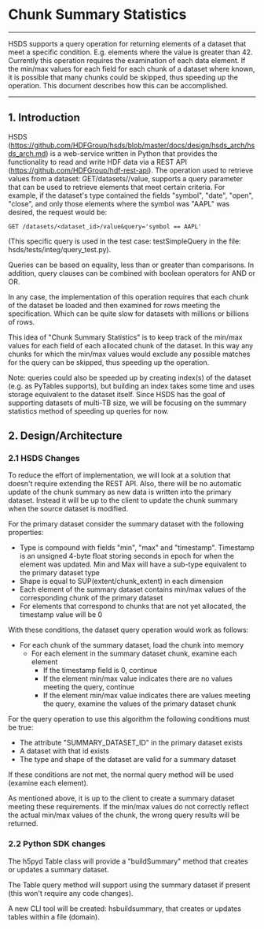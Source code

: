 # Chunk Summary Statistics

------

HSDS supports a query operation for returning elements of a dataset that meet a specific condition.  E.g. elements where the value is greater than 42.  Currently this operation requires the examination of each data element.   If the min/max values for each field for each chunk of a dataset where known, it is possible that many chunks could be skipped, thus speeding up the operation.  This document describes how this can be accomplished.

------

## 1. Introduction

HSDS (https://github.com/HDFGroup/hsds/blob/master/docs/design/hsds_arch/hsds_arch.md) is a web-service written in Python that provides the functionality to read and write HDF data via a REST API (https://github.com/HDFGroup/hdf-rest-api).  The operation used to retrieve values from a dataset: GET/datasets/<id>/value, supports a query parameter that can be used to retrieve elements that meet certain criteria.  For example, if the dataset's type contained the fields "symbol", "date", "open", "close", and only those elements where the symbol was "AAPL" was desired, the request would be:

```
GET /datasets/<dataset_id>/value&query='symbol == AAPL'
```

(This specific query is used in the test case: testSimpleQuery in the file: hsds/tests/integ/query_test.py).

Queries can be based on equality, less than or greater than comparisons.  In addition, query clauses can be combined with boolean operators for AND or OR.  

In any case, the implementation of this operation requires that each chunk of the dataset be loaded and then examined for rows meeting the specification.  Which can be quite slow for datasets with millions or billions of rows.  

This idea of "Chunk Summary Statistics" is to keep track of the min/max values for each field of each allocated chunk of the dataset.  In this way any chunks for which the min/max values would exclude any possible matches for the query can be skipped, thus speeding up the operation.

Note: queries could also be speeded up by creating index(s) of the dataset (e.g. as PyTables supports), but building an index takes some time and uses storage equivalent to the dataset itself.  Since HSDS has the goal of supporting datasets of multi-TB size, we will be focusing on the summary statistics method of speeding up queries for now.

## 2. Design/Architecture

### 2.1 HSDS Changes

To reduce the effort of implementation, we will look at a solution that doesn't require extending the REST API.  Also, there will be no automatic update of the chunk summary as new data is written into the primary dataset.  Instead it will be up to the client to update the chunk summary when the source dataset is modified.

For the primary dataset consider the summary dataset with the following properties:

- Type is compound with fields "min",  "max" and "timestamp".  Timestamp is an unsigned 4-byte float storing seconds in epoch for when the element was updated.  Min and Max will have a sub-type equivalent to the primary dataset type
- Shape is equal to SUP(extent/chunk_extent) in each dimension
- Each element of the summary dataset contains min/max values of the corresponding chunk of the primary dataset
- For elements that correspond to chunks that are not yet allocated, the timestamp value will be 0



With these conditions, the dataset query operation would work as follows:

- For each chunk of the summary dataset, load the chunk into memory
  - For each element in the summary dataset chunk, examine each element
    - If the timestamp field is 0, continue
    - If the element min/max value indicates there are no values meeting the query, continue
    - If the element min/max value indicates there are values meeting the query, examine the values of the primary dataset chunk



For the query operation to use this algorithm the following conditions must be true:

- The attribute "SUMMARY_DATASET_ID" in the primary dataset exists
- A dataset with that id exists  
- The type and shape of the dataset are valid for a summary dataset

If these conditions are not met, the normal query method will be used (examine each element).



As mentioned above, it is up to the client to create a summary dataset meeting these requirements.  If the min/max values do not correctly reflect the actual min/max values of the chunk, the wrong query results will be returned.



### 2.2 Python SDK changes

The h5pyd Table class will provide a "buildSummary" method that creates or updates a summary dataset.

The Table query method will support using the summary dataset if present (this won't require any code changes).

A new CLI tool will be created: hsbuildsummary, that creates or updates tables within a file (domain).